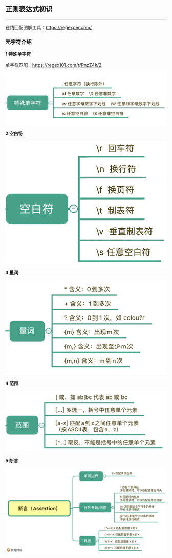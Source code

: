 ## 正则表达式初识

---

在线匹配图解工具：https://regexper.com/

### 元字符介绍

**1 特殊单字符**

单字符匹配：https://regex101.com/r/PnzZ4k/2

![avatar](./images/1-1.png)

**2 空白符**

![avatar](./images/1-2.png)

**3 量词**

![avatar](./images/1-3.png)

**4 范围**

![avatar](./images/1-4.png)

**5 断言**

![avatar](./images/1-5.png)
